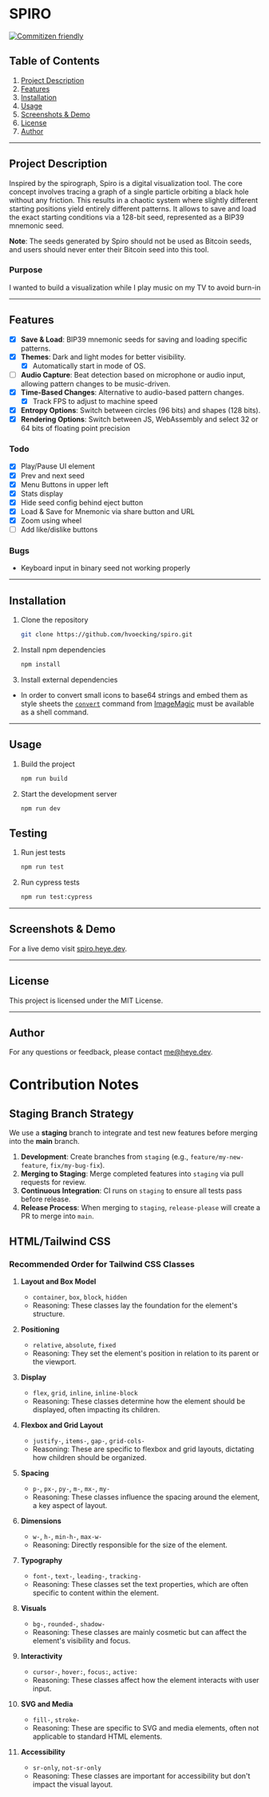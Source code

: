 # SPIRO

[![Commitizen friendly](https://img.shields.io/badge/commitizen-friendly-brightgreen.svg)](http://commitizen.github.io/cz-cli/)

## Table of Contents

1. [Project Description](#project-description)
2. [Features](#features)
3. [Installation](#installation)
4. [Usage](#usage)
5. [Screenshots & Demo](#screenshots--demo)
6. [License](#license)
7. [Author](#author)

---

## Project Description

Inspired by the spirograph, Spiro is a digital visualization tool. The core concept involves tracing a graph of a single particle orbiting a black hole without any friction. This results in a chaotic system where slightly different starting positions yield entirely different patterns. It allows to save and load the exact starting conditions via a 128-bit seed, represented as a BIP39 mnemonic seed.

**Note**: The seeds generated by Spiro should not be used as Bitcoin seeds, and users should never enter their Bitcoin seed into this tool.

### Purpose

I wanted to build a visualization while I play music on my TV to avoid burn-in

---

## Features

- [x] **Save & Load**: BIP39 mnemonic seeds for saving and loading specific patterns.
- [x] **Themes**: Dark and light modes for better visibility.
  - [x] Automatically start in mode of OS.
- [ ] **Audio Capture**: Beat detection based on microphone or audio input, allowing pattern changes to be music-driven.
- [x] **Time-Based Changes**: Alternative to audio-based pattern changes.
  - [x] Track FPS to adjust to machine speed
- [x] **Entropy Options**: Switch between circles (96 bits) and shapes (128 bits).
- [x] **Rendering Options**: Switch between JS, WebAssembly and select 32 or 64 bits of floating point precision

### Todo

- [x] Play/Pause UI element
- [x] Prev and next seed
- [x] Menu Buttons in upper left
- [x] Stats display
- [x] Hide seed config behind eject button
- [x] Load & Save for Mnemonic via share button and URL
- [x] Zoom using wheel
- [ ] Add like/dislike buttons

### Bugs

- Keyboard input in binary seed not working properly

---

## Installation

1. Clone the repository

   ```bash
   git clone https://github.com/hvoecking/spiro.git
   ```

2. Install npm dependencies

   ```bash
   npm install
   ```

3. Install external dependencies

- In order to convert small icons to base64 strings and embed them as style sheets the [`convert`](https://imagemagick.org/script/convert.php) command from [ImageMagic](https://imagemagick.org/script/download.php) must be available as a shell command.

---

## Usage

1. Build the project

   ```bash
   npm run build
   ```

2. Start the development server
   ```bash
   npm run dev
   ```

## Testing

1. Run jest tests

   ```bash
   npm run test
   ```

2. Run cypress tests

   ```bash
   npm run test:cypress
   ```

---

## Screenshots & Demo

For a live demo visit [spiro.heye.dev](https://spiro.heye.dev).

---

## License

This project is licensed under the MIT License.

---

## Author

For any questions or feedback, please contact [me@heye.dev](mailto:me@heye.dev).

# Contribution Notes

## Staging Branch Strategy

We use a **staging** branch to integrate and test new features before merging into the **main** branch.

1. **Development**: Create branches from `staging` (e.g., `feature/my-new-feature`, `fix/my-bug-fix`).
2. **Merging to Staging**: Merge completed features into `staging` via pull requests for review.
3. **Continuous Integration**: CI runs on `staging` to ensure all tests pass before release.
4. **Release Process**: When merging to `staging`, `release-please` will create a PR to merge into `main`.

## HTML/Tailwind CSS

### Recommended Order for Tailwind CSS Classes

1. **Layout and Box Model**

   - `container`, `box`, `block`, `hidden`
   - Reasoning: These classes lay the foundation for the element's structure.

2. **Positioning**

   - `relative`, `absolute`, `fixed`
   - Reasoning: They set the element's position in relation to its parent or the viewport.

3. **Display**

   - `flex`, `grid`, `inline`, `inline-block`
   - Reasoning: These classes determine how the element should be displayed, often impacting its children.

4. **Flexbox and Grid Layout**

   - `justify-`, `items-`, `gap-`, `grid-cols-`
   - Reasoning: These are specific to flexbox and grid layouts, dictating how children should be organized.

5. **Spacing**

   - `p-`, `px-`, `py-`, `m-`, `mx-`, `my-`
   - Reasoning: These classes influence the spacing around the element, a key aspect of layout.

6. **Dimensions**

   - `w-`, `h-`, `min-h-`, `max-w-`
   - Reasoning: Directly responsible for the size of the element.

7. **Typography**

   - `font-`, `text-`, `leading-`, `tracking-`
   - Reasoning: These classes set the text properties, which are often specific to content within the element.

8. **Visuals**

   - `bg-`, `rounded-`, `shadow-`
   - Reasoning: These classes are mainly cosmetic but can affect the element's visibility and focus.

9. **Interactivity**

   - `cursor-`, `hover:`, `focus:`, `active:`
   - Reasoning: These classes affect how the element interacts with user input.

10. **SVG and Media**

    - `fill-`, `stroke-`
    - Reasoning: These are specific to SVG and media elements, often not applicable to standard HTML elements.

11. **Accessibility**
    - `sr-only`, `not-sr-only`
    - Reasoning: These classes are important for accessibility but don't impact the visual layout.
